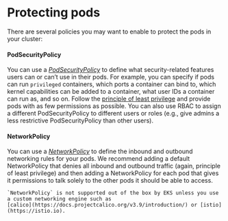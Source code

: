 # Protecting pods

There are several policies you may want to enable to protect the pods in your cluster:



<div className="dlist">

#### PodSecurityPolicy

You can use a _[PodSecurityPolicy](https://kubernetes.io/docs/concepts/policy/pod-security-policy/)_ to define what
security-related features users can or can’t use in their pods. For example, you can specify if pods can run
`privileged` containers, which ports a container can bind to, which kernel capabilities can be added to a container,
what user IDs a container can run as, and so on. Follow the
[principle of least privilege](https://en.wikipedia.org/wiki/Principle_of_least_privilege) and provide pods with as few
permissions as possible. You can also use RBAC to assign a different PodSecurityPolicy to different users or roles
(e.g., give admins a less restrictive PodSecurityPolicy than other users).

#### NetworkPolicy

You can use a _[NetworkPolicy](https://kubernetes.io/docs/concepts/services-networking/network-policies/)_ to define
the inbound and outbound networking rules for your pods. We recommend adding a default NetworkPolicy that denies all
inbound and outbound traffic (again, principle of least privilege) and then adding a NetworkPolicy for each pod that
gives it permissions to talk solely to the other pods it should be able to access.


</div>

    `NetworkPolicy` is not supported out of the box by EKS unless you use a custom networking engine such as
    [calico](https://docs.projectcalico.org/v3.9/introduction/) or [istio](https://istio.io).



<!-- ##DOCS-SOURCER-START
{"sourcePlugin":"Service Catalog Reference","hash":"93c07124b3407cf1594cb39b554c40d5"}
##DOCS-SOURCER-END -->
